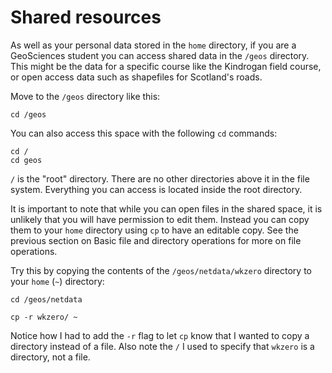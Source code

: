 # Shared resources

As well as your personal data stored in the `home` directory, if you are a GeoSciences student you can access shared data in the `/geos` directory. This might be the data for a specific course like the Kindrogan field course, or open access data such as shapefiles for Scotland's roads.

Move to the `/geos` directory like this:

```
cd /geos
```

You can also access this space with the following `cd` commands:

```
cd /
cd geos
```

`/` is the "root" directory. There are no other directories above it in the file system. Everything you can access is located inside the root directory.

It is important to note that while you can open files in the shared space, it is unlikely that you will have permission to edit them. Instead you can copy them to your `home` directory using `cp` to have an editable copy. See the previous section on Basic file and directory operations for more on file operations.

Try this by copying the contents of the `/geos/netdata/wkzero` directory to your `home` (`~`) directory:

```
cd /geos/netdata

cp -r wkzero/ ~
```

Notice how I had to add the `-r` flag to let `cp` know that I wanted to copy a directory instead of a file. Also note the `/` I used to specify that `wkzero` is a directory, not a file.

